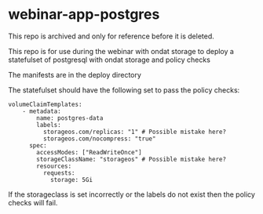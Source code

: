 # webinar-app-postgres
This repo is archived and only for reference before it is deleted.

This repo is for use during the webinar with ondat storage to deploy a statefulset of postgresql with ondat storage and policy checks

The manifests are in the deploy directory

The statefulset should have the following set to pass the policy checks:

```
volumeClaimTemplates:
    - metadata:
        name: postgres-data
        labels:
          storageos.com/replicas: "1" # Possible mistake here?
          storageos.com/nocompress: "true"
      spec:
        accessModes: ["ReadWriteOnce"]
        storageClassName: "storageos" # Possible mistake here?
        resources:
          requests:
            storage: 5Gi
```

If the storageclass is set incorrectly or the labels do not exist then the policy checks will fail.


